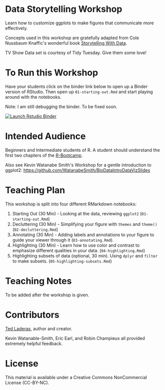 # Data Storytelling Workshop

Learn how to customize ggplots to make figures that communicate more effectively. 

Concepts used in this workshop are gratefully adapted from Cole Nussbaum Knaffic's wonderful book [Storytelling With Data](http://www.storytellingwithdata.com/). 

TV Show Data set is courtesy of Tidy Tuesday. Give them some love!

# To Run this Workshop

Have your students click on the binder link below to open up a Binder version of RStudio. Then open up `01-starting-out.Rmd` and start playing around with the notebooks.

Note: I am still debugging the binder. To be fixed soon.

<!-- badges: start -->
[![Launch Rstudio Binder](http://mybinder.org/badge_logo.svg)](https://mybinder.org/v2/gh/laderast/data_storytelling_bdc/master?urlpath=rstudio)
<!-- badges: end -->

# Intended Audience

Beginners and Intermediate students of R. A student should understand the first two chapters of the [R-Bootcamp](http://r-bootcamp.netlify.com).

Also see Kevin Watanabe Smith's Workshop for a gentle introduction to ggplot2: https://github.com/WatanabeSmith/BioDataIntroDataVizSlides

# Teaching Plan

This workshop is split into four different RMarkdown notebooks:

1. Starting Out (30 Min) - Looking at the data, reviewing `ggplot2` (`01-starting-out.Rmd`)
2. Decluttering (30 Min) - Simplifying your figure with `themes` and `theme()` (`02-decluttering.Rmd`)
3. Annotating (30 Min) - Adding labels and annotations to your figure to guide your viewer through it (`03-annotating.Rmd`).
4. Highlighting (30 Min) - Learn how to use color and contrast to emphasize different qualities in your data. (`04-highlighting.Rmd`)
5. Highlighting subsets of data (optional, 30 min). Using `dplyr` and `filter` to make subsets. (`05-highlighting-subsets.Rmd`)

# Teaching Notes

To be added after the workshop is given.

# Contributors

[Ted Laderas](https://laderast.github.io), author and creator.

Kevin Watanable-Smith, Eric Earl, and Robin Champieux all provided extremely helpful feedback.

# License

This material is available under a Creative Commons NonCommercial License (CC-BY-NC).

